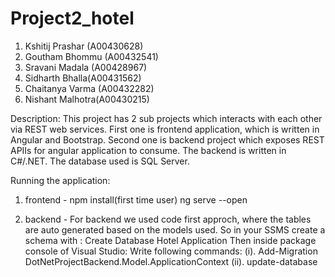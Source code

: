# Project2_hotel

1. Kshitij Prashar (A00430628)
2. Goutham Bhommu (A00432541)
3. Sravani Madala (A00428967)
4. Sidharth Bhalla(A00431562)
5. Chaitanya Varma (A00432282)
6. Nishant Malhotra(A00430215)

Description:
This project has 2 sub projects which interacts with each other via REST web services. First one is frontend application, which is written in Angular and Bootstrap.
Second one is backend project which exposes REST APIIs for angular application to consume. The backend is written in C#/.NET. The database used is SQL Server.

Running the application:

1. frontend - 
  npm install(first time user)
  ng serve --open 
  
2. backend -
    For backend we used code first approch, where the tables are auto generated based on the models used.
    So in your SSMS create a schema with : Create Database Hotel Application
    Then inside package console of Visual Studio:
    Write following commands:
    (i). Add-Migration DotNetProjectBackend.Model.ApplicationContext
    (ii). update-database
    

